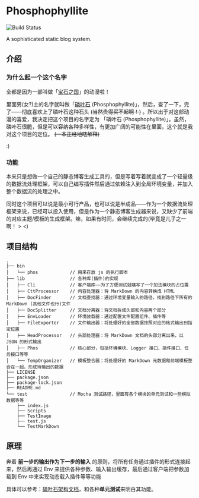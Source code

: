 # Phosphophyllite

![Build Status][1]

[1]:https://travis-ci.org/GrayFlow-Institute/Phosphophyllite.svg?branch=master "Build Status"
A sophisticated static blog system.

## 介绍

### 为什么起一个这个名字

全都是因为一部叫做「[宝石之国](https://zh.wikipedia.org/wiki/%E5%AF%B6%E7%9F%B3%E4%B9%8B%E5%9C%8B)」的动漫啦！

里面男(女?)主的名字就叫做「[磷叶石](https://zh.wikipedia.org/zh-hans/%E7%A3%B7%E5%8F%B6%E7%9F%B3) (Phosphophyllite)」，然后，查了一下，完了——彻底喜欢上了磷叶石这种石头 ~~(当然贵得买不起啊！)~~ 。所以出于对这部动漫的喜爱，我决定把这个项目的名字定为 「磷叶石 (Phosphophyllite)」。虽然，磷叶石很脆，但是可以容纳各种多样性，有更加广阔的可能性在里面，这个就是我对这个项目的定位。 ~~(一本正经地瞎解释)~~

:)

### 功能

本来只是想做一个自己的静态博客生成工具的，但是写着写着就变成了一个轻量级的数据流处理框架，可以自己编写插件然后通过依赖注入到全局环境变量，并加入整个数据流的处理之中。

同时这个项目可以说是最小可行产品，也可以说是半成品——作为一个数据流处理框架来说，已经可以投入使用，但是作为一个静态博客生成器来说，又缺少了前端的对应主题/模板的生成框架。嘛，如果有时间，会继续完成的(毕竟是儿子之一啊！ > <)

## 项目结构

```text
.
├── bin
│   └── phos            // 用来存放 js 的执行脚本
├── lib                 // 各种库(插件)的实现
│   ├── Cli             // 客户端库——为了方便测试就瞎写了一个加法模块的占位置
│   ├── CttProcessor    // 内容处理器：将 MarkDown 的内容转换成 HTML
│   ├── DocFinder       // 文档查找器：通过环境变量输入的路径，找到路径下所有的 MarkDown (其他文件也行)文件
│   ├── DocSplitter     // 文档分离器：将文档拆成头部和内容两个部分
│   ├── EnvLoader       // 环境装载器：通过配置文件配置组件、插件等
│   ├── FileExporter    // 文件输出器：将处理好的全部数据按照对应的格式输出到指定位置
│   ├── HeadProcessor   // 头部处理器：将 MarkDown 文档的头部分离出来，以 JSON 的形式输出
│   ├── Phos            // 核心部分，包括环境模块、Logger 接口、插件接口、任务接口等等
│   └── TempOrganizer   // 模板整合器：将处理好的 MarkDown 元数据和前端模板整合在一起，形成待输出的数据
├── LICENSE
├── package.json
├── package-lock.json
├── README.md
└── test                // Mocha 测试路径，里面有各个模块的单元测试和一些模拟数据等等
    ├── index.js
    ├── Scripts
    ├── TestImage
    ├── test.js
    └── TestMarkDown
```

## 原理

奔着 **前一步的输出作为下一步的输入** 的原则，将所有任务通过插件的形式连接起来，然后再通过 Env 来提供各种参数、输入输出缓存，最后通过客户端把参数加载到 Env 中来实现动态载入插件等等功能

具体可以参考：[磷叶石架构文档](./document/document.md)，和各种**单元测试**来明白其功能。